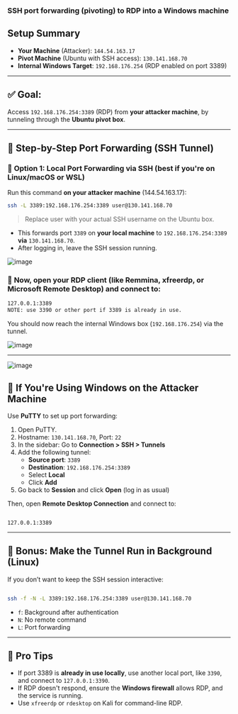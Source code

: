### **SSH port forwarding (pivoting) to RDP into a Windows machine**

## **Setup Summary**

- **Your Machine** (Attacker): `144.54.163.17`
- **Pivot Machine** (Ubuntu with SSH access): `130.141.168.70`
- **Internal Windows Target**: `192.168.176.254` (RDP enabled on port 3389)

---

## ✅ Goal:

Access `192.168.176.254:3389` (RDP) from **your attacker machine**, by tunneling through the **Ubuntu pivot box**.

---

## 🧩 Step-by-Step Port Forwarding (SSH Tunnel)

### 🔁 **Option 1: Local Port Forwarding via SSH (best if you're on Linux/macOS or WSL)**

Run this command **on your attacker machine** (144.54.163.17):

```bash
ssh -L 3389:192.168.176.254:3389 user@130.141.168.70
```

> Replace user with your actual SSH username on the Ubuntu box.
> 
- This forwards port `3389` on **your local machine** to `192.168.176.254:3389` **via** `130.141.168.70`.
- After logging in, leave the SSH session running.

![image](https://github.com/user-attachments/assets/14b96d67-dab9-487e-9941-b801b15c20ac)


### 🎯 **Now**, open your **RDP client** (like Remmina, xfreerdp, or Microsoft Remote Desktop) and connect to:

```bash
127.0.0.1:3389  
NOTE: use 3390 or other port if 3389 is already in use.
```

You should now reach the internal Windows box (`192.168.176.254`) via the tunnel.

![image](https://github.com/user-attachments/assets/d3ced9cd-f17c-48bb-9267-69baccaf05d1)


---

![image](https://github.com/user-attachments/assets/921a2dcd-5c46-44b3-a624-b1ce8694a684)


## 📌 If You're Using Windows on the Attacker Machine

Use **PuTTY** to set up port forwarding:

1. Open PuTTY.
2. Hostname: `130.141.168.70`, Port: `22`
3. In the sidebar: Go to **Connection > SSH > Tunnels**
4. Add the following tunnel:
    - **Source port**: `3389`
    - **Destination**: `192.168.176.254:3389`
    - Select **Local**
    - Click **Add**
5. Go back to **Session** and click **Open** (log in as usual)

Then, open **Remote Desktop Connection** and connect to:

```

127.0.0.1:3389
```

---

## 🔐 Bonus: Make the Tunnel Run in Background (Linux)

If you don’t want to keep the SSH session interactive:

```bash

ssh -f -N -L 3389:192.168.176.254:3389 user@130.141.168.70

```

- `f`: Background after authentication
- `N`: No remote command
- `L`: Port forwarding

---

## 🧠 Pro Tips

- If port 3389 is **already in use locally**, use another local port, like `3390`, and connect to `127.0.0.1:3390`.
- If RDP doesn't respond, ensure the **Windows firewall** allows RDP, and the service is running.
- Use `xfreerdp` or `rdesktop` on Kali for command-line RDP.
